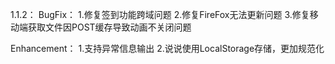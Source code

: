 1.1.2：
BugFix：
1.修复签到功能跨域问题
2.修复FireFox无法更新问题
3.修复移动端获取文件因POST缓存导致动画不关闭问题

Enhancement：
1.支持异常信息输出
2.说说使用LocalStorage存储，更加规范化